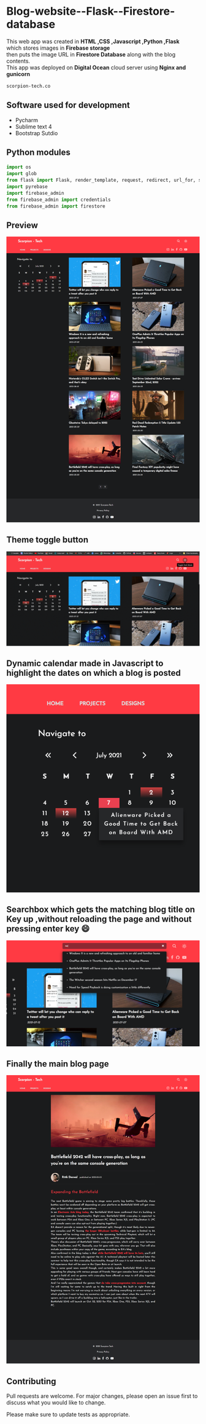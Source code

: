 # Blog-website--Flask--Firestore-database

This web app was created in **HTML ,CSS ,Javascript ,Python ,Flask** \
which stores images in **Firebase storage** \
then puts the image URL in **Firestore Database** along with the blog contents.\
This app was deployed on **Digital Ocean** cloud server using **Nginx and gunicorn**
```bash
scorpion-tech.co
```

## Software used for development
- Pycharm
- Sublime text 4
- Bootstrap Sutdio

## Python modules 
```python
import os
import glob
from flask import Flask, render_template, request, redirect, url_for, session , g
import pyrebase
import firebase_admin
from firebase_admin import credentials
from firebase_admin import firestore
```

## Preview
![](https://github.com/ritikdeswal/Blog-website--Flask--Firestore-database/blob/main/fullPage.png)

## Theme toggle button
![](https://github.com/ritikdeswal/Blog-website--Flask--Firestore-database/blob/main/theme-toggle.gif)

## Dynamic calendar made in Javascript to highlight the dates on which a blog is posted
![](https://github.com/ritikdeswal/Blog-website--Flask--Firestore-database/blob/main/calendar.png)

## Searchbox which gets the matching blog title on Key up ,without reloading the page and without pressing enter key 😄
![](https://github.com/ritikdeswal/Blog-website--Flask--Firestore-database/blob/main/searchBox.png)

## Finally the main blog page
![](https://github.com/ritikdeswal/Blog-website--Flask--Firestore-database/blob/main/Blog.png)



## Contributing
Pull requests are welcome. For major changes, please open an issue first to discuss what you would like to change.

Please make sure to update tests as appropriate.

 
